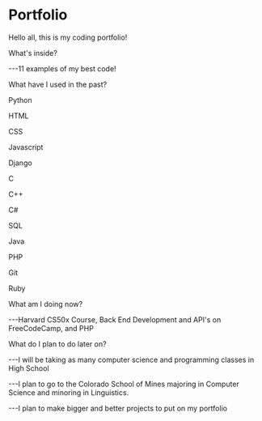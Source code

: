 # Portfolio
Hello all, this is my coding portfolio!



What's inside?

  ---11 examples of my best code!
  
  
  
What have I used in the past?
  
  Python
  
  HTML
  
  CSS
  
  Javascript
  
  Django
  
  C
  
  C++
  
  C#
  
  SQL
  
  Java
  
  PHP
  
  Git
  
  Ruby
  
  
What am I doing now?

  ---Harvard CS50x Course, Back End Development and API's on FreeCodeCamp, and PHP
  
What do I plan to do later on?

  ---I will be taking as many computer science and programming classes in High School
  
  ---I plan to go to the Colorado School of Mines majoring in Computer Science and minoring in Linguistics.
  
  ---I plan to make bigger and better projects to put on my portfolio

